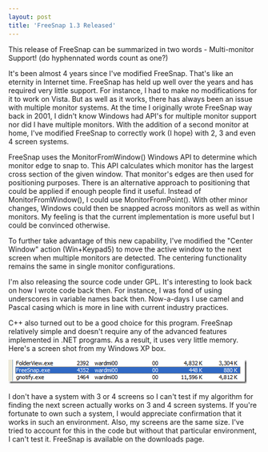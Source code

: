 ```yaml
---
layout: post
title: 'FreeSnap 1.3 Released'
---
```

This release of FreeSnap can be summarized in two words - Multi-monitor Support! (do hyphennated words count as one?)

It's been almost 4 years since I've modified FreeSnap. That's like an eternity in Internet time. FreeSnap has held up well over the years and has required very little support. For instance, I had to make no modifications for it to work on Vista. But as well as it works, there has always been an issue with multiple monitor systems. At the time I originally wrote FreeSnap way back in 2001, I didn't know Windows had API's for multiple monitor support nor did I have multiple monitors. With the addition of a second monitor at home, I've modified FreeSnap to correctly work (I hope) with 2, 3 and even 4 screen systems.

FreeSnap uses the MonitorFromWindow() Windows API to determine which monitor edge to snap to. This API calculates which monitor has the largest cross section of the given window. That monitor's edges are then used for positioning purposes. There is an alternative approach to positioning that could be applied if enough people find it useful. Instead of MonitorFromWindow(), I could use MonitorFromPoint(). With other minor changes, Windows could then be snapped across monitors as well as within monitors. My feeling is that the current implementation is more useful but I could be convinced otherwise.

To further take advantage of this new capability, I've modified the "Center Window" action (Win+Keypad5) to move the active window to the next screen when multiple monitors are detected. The centering functionality remains the same in single monitor configurations.

I'm also releasing the source code under GPL. It's interesting to look back on how I wrote code back then. For instance, I was fond of using underscores in variable names back then. Now-a-days I use camel and Pascal casing which is more in line with current industry practices.

C++ also turned out to be a good choice for this program. FreeSnap relatively simple and doesn't require any of the advanced features implemented in .NET programs. As a result, it uses very little memory. Here's a screen shot from my Windows XP box.

[![freesnap](/cdn/images/blog/FreeSnap1.3Released_995D/freesnap_thumb.png)](/cdn/images/blog/FreeSnap1.3Released_995D/freesnap.png)

I don't have a system with 3 or 4 screens so I can't test if my algorithm for finding the next screen actually works on 3 and 4 screen systems. If you're fortunate to own such a system, I would appreciate confirmation that it works in such an environment. Also, my screens are the same size. I've tried to account for this in the code but without that particular environment, I can't test it. FreeSnap is available on the downloads page.
